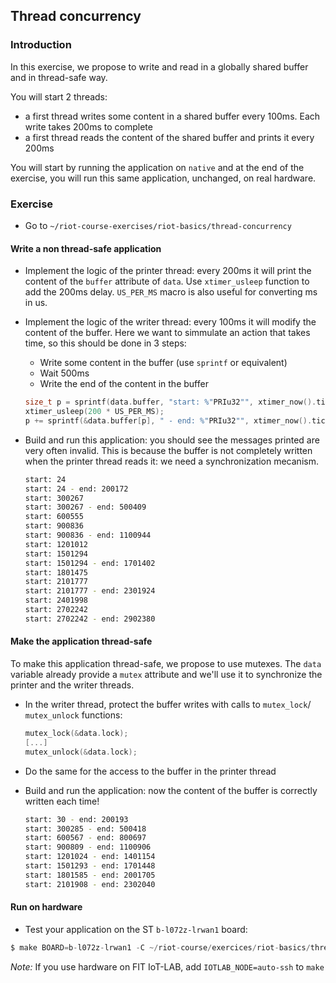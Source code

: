 ## Thread concurrency

### Introduction

In this exercise, we propose to write and read in a globally shared buffer and
in thread-safe way.

You will start 2 threads:
- a first thread writes some content in a shared buffer every 100ms. Each write
  takes 200ms to complete
- a first thread reads the content of the shared buffer and prints it every
  200ms

You will start by running the application on `native` and at the end of
the exercise, you will run this same application, unchanged, on real hardware.

### Exercise

- Go to `~/riot-course-exercises/riot-basics/thread-concurrency`

#### Write a non thread-safe application

- Implement the logic of the printer thread: every 200ms it will print the
  content of the `buffer` attribute of `data`. Use `xtimer_usleep` function
  to add the 200ms delay. `US_PER_MS` macro is also useful for converting ms in
  us.

- Implement the logic of the writer thread: every 100ms it will modify the
  content of the buffer. Here we want to simmulate an action that takes time,
  so this should be done in 3 steps:
  - Write some content in the buffer (use `sprintf` or equivalent)
  - Wait 500ms
  - Write the end of the content in the buffer
  ```c
  size_t p = sprintf(data.buffer, "start: %"PRIu32"", xtimer_now().ticks32);
  xtimer_usleep(200 * US_PER_MS);
  p += sprintf(&data.buffer[p], " - end: %"PRIu32"", xtimer_now().ticks32);
  ```

- Build and run this application: you should see the messages printed are very
  often invalid. This is because the buffer is not completely written when the
  printer thread reads it: we need a synchronization mecanism.
  ```sh
  start: 24
  start: 24 - end: 200172
  start: 300267
  start: 300267 - end: 500409
  start: 600555
  start: 900836
  start: 900836 - end: 1100944
  start: 1201012
  start: 1501294
  start: 1501294 - end: 1701402
  start: 1801475
  start: 2101777
  start: 2101777 - end: 2301924
  start: 2401998
  start: 2702242
  start: 2702242 - end: 2902380
  ```

#### Make the application thread-safe

To make this application thread-safe, we propose to use mutexes.
The `data` variable already provide a `mutex` attribute and we'll use it to
synchronize the printer and the writer threads.

- In the writer thread, protect the buffer writes with calls to `mutex_lock`/
  `mutex_unlock` functions:
  ```c
  mutex_lock(&data.lock);
  [...]
  mutex_unlock(&data.lock);
  ```
- Do the same for the access to the buffer in the printer thread

- Build and run the application: now the content of the buffer is correctly
  written each time!
  ```sh
  start: 30 - end: 200193
  start: 300285 - end: 500418
  start: 600567 - end: 800697
  start: 900809 - end: 1100906
  start: 1201024 - end: 1401154
  start: 1501293 - end: 1701448
  start: 1801585 - end: 2001705
  start: 2101908 - end: 2302040
  ```

  
#### Run on hardware

- Test your application on the ST `b-l072z-lrwan1` board:
```c
$ make BOARD=b-l072z-lrwan1 -C ~/riot-course/exercices/riot-basics/thread-concurrency flash term
```

_Note:_ If you use hardware on FIT IoT-LAB, add `IOTLAB_NODE=auto-ssh` to `make`
